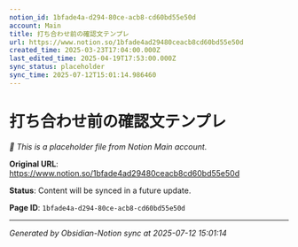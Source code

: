 ```yaml
---
notion_id: 1bfade4a-d294-80ce-acb8-cd60bd55e50d
account: Main
title: 打ち合わせ前の確認文テンプレ
url: https://www.notion.so/1bfade4ad29480ceacb8cd60bd55e50d
created_time: 2025-03-23T17:04:00.000Z
last_edited_time: 2025-04-19T17:53:00.000Z
sync_status: placeholder
sync_time: 2025-07-12T15:01:14.986460
---
```


# 打ち合わせ前の確認文テンプレ

*🔄 This is a placeholder file from Notion Main account.*

**Original URL**: https://www.notion.so/1bfade4ad29480ceacb8cd60bd55e50d

**Status**: Content will be synced in a future update.

**Page ID**: `1bfade4a-d294-80ce-acb8-cd60bd55e50d`

---

*Generated by Obsidian-Notion sync at 2025-07-12 15:01:14*
